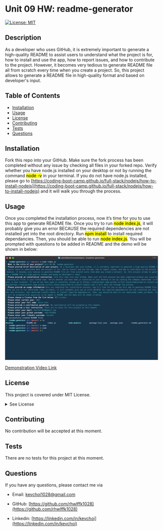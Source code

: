 # Unit 09 HW: readme-generator

  [![License: MIT](https://img.shields.io/badge/License-MIT-yellow.svg)](https://opensource.org/licenses/MIT)

  ## Description
  As a developer who uses GitHub, it is extremely important to generate a high-quality README to assist users to understand what the project is for, how to install and use the app, how to report issues, and how to contribute to the project. However, it becomes very tedious to generate README file all from scratch every time when you create a project. So, this project allows to generate a README file in high-quality format and based on developer's input.

  ## Table of Contents
  * [Installation](#installation)
  * [Usage](#usage)
  * [License](#license)
  * [Contributing](#contributing)
  * [Tests](#tests)
  * [Questions](#questions)
 
  ## Installation
  Fork this repo into your GitHub. Make sure the fork process has been completed without any issue by checking all files in your forked repo. Verify whether you have node.js installed on your desktop or not by running the command <mark>node -v</mark> in your terminal. If you do not have node.js installed, please go to [https://coding-boot-camp.github.io/full-stack/nodejs/how-to-install-nodejs](https://coding-boot-camp.github.io/full-stack/nodejs/how-to-install-nodejs) and it will walk you through the process.

  ## Usage
  Once you completed the installation process, now it’s time for you to use this app to generate README file. Once you try to run <mark>node index.js</mark>, it will probably give you an error BECAUSE the required dependencies are not installed yet into the root directory. Run <mark>npm install</mark> to install required dependancies. Then, you should be able to run <mark>node index.js</mark>. You will be prompted with questions to be added in README and the demo will be shown in below:

  ![screenshot of terminal](./Assets/images/terminal-screenshot.png)

  [Demonstration Video Link](https://www.youtube.com/watch?v=O_GRR9YXZbo&ab_channel=KevinChoi)
  
  ## License
  This project is covered under MIT License.

  <details>
    <summary>
      See License
    </summary> 
  
  ```
  Copyright <2021> <Kevin Choi>

  Permission is hereby granted, free of charge, to any person obtaining a copy of this software and associated documentation files (the "Software"), to deal in the Software without restriction, including without limitation the rights to use, copy, modify, merge, publish, distribute, sublicense, and/or sell copies of the Software, and to permit persons to whom the Software is furnished to do so, subject to the following conditions:
  The above copyright notice and this permission notice shall be included in all copies or substantial portions of the Software.
  
  THE SOFTWARE IS PROVIDED "AS IS", WITHOUT WARRANTY OF ANY KIND, EXPRESS OR IMPLIED, INCLUDING BUT NOT LIMITED TO THE WARRANTIES OF MERCHANTABILITY, FITNESS FOR A PARTICULAR PURPOSE AND NONINFRINGEMENT. IN NO EVENT SHALL THE AUTHORS OR COPYRIGHT HOLDERS BE LIABLE FOR ANY CLAIM, DAMAGES OR OTHER LIABILITY, WHETHER IN AN ACTION OF CONTRACT, TORT OR OTHERWISE, ARISING FROM, OUT OF OR IN CONNECTION WITH THE SOFTWARE OR THE USE OR OTHER DEALINGS IN THE SOFTWARE.
  ```
  </details>
  

  ## Contributing
  No contribution will be accepted at this moment.

  ## Tests
  There are no tests for this project at this moment.

  ## Questions
  If you have any questions, please contact me via

  * Email: [kevchoi1028@gmail.com](mailto:kevchoi1028@gmail.com)

  * GitHub: [https://github.com/rhwlffk1028](https://github.com/rhwlffk1028)

  * Linkedin: [https://linkedin.com/in/kevchoi](https://linkedin.com/in/kevchoi)
